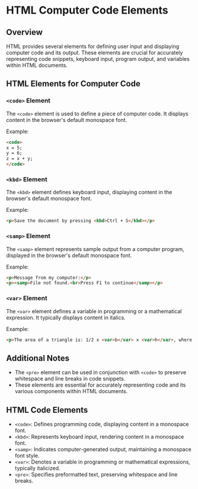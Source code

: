 # HTML Computer Code Elements

## Overview

HTML provides several elements for defining user input and displaying computer code and its output. These elements are crucial for accurately representing code snippets, keyboard input, program output, and variables within HTML documents.

## HTML Elements for Computer Code

### `<code>` Element

The `<code>` element is used to define a piece of computer code. It displays content in the browser's default monospace font.

Example:
```html
<code>
x = 5;
y = 6;
z = x + y;
</code>
```

### `<kbd>` Element

The `<kbd>` element defines keyboard input, displaying content in the browser's default monospace font.

Example:
```html
<p>Save the document by pressing <kbd>Ctrl + S</kbd></p>
```

### `<samp>` Element

The `<samp>` element represents sample output from a computer program, displayed in the browser's default monospace font.

Example:
```html
<p>Message from my computer:</p>
<p><samp>File not found.<br>Press F1 to continue</samp></p>
```

### `<var>` Element

The `<var>` element defines a variable in programming or a mathematical expression. It typically displays content in italics.

Example:
```html
<p>The area of a triangle is: 1/2 x <var>b</var> x <var>h</var>, where <var>b</var> is the base, and <var>h</var> is the vertical height.</p>
```

## Additional Notes

- The `<pre>` element can be used in conjunction with `<code>` to preserve whitespace and line breaks in code snippets.
- These elements are essential for accurately representing code and its various components within HTML documents.


## HTML Code Elements

- `<code>`: Defines programming code, displaying content in a monospace font.
- `<kbd>`: Represents keyboard input, rendering content in a monospace font.
- `<samp>`: Indicates computer-generated output, maintaining a monospace font style.
- `<var>`: Denotes a variable in programming or mathematical expressions, typically italicized.
- `<pre>`: Specifies preformatted text, preserving whitespace and line breaks.

